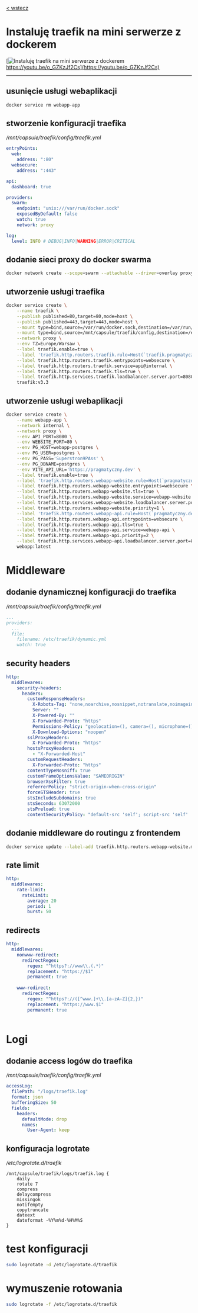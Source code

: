 [< wstecz](../readme.md)

# Instaluję traefik na mini serwerze z dockerem

[![Instaluję traefik na mini serwerze z dockerem](https://i9.ytimg.com/vi/o_GZKzJf2Cs/mqdefault.jpg?v=67b06f62&sqp=COigo74G&rs=AOn4CLBqS4Mvkh1wiveg1aUJ-ifK7xceeQ) 
https://youtu.be/o_GZKzJf2Cs](https://youtu.be/o_GZKzJf2Cs)

---

## usunięcie usługi webaplikacji
```sh
docker service rm webapp-app
```

## stworzenie konfiguracji traefika
*/mnt/capsule/traefik/config/traefik.yml*
```yml
entryPoints:
  web:
    address: ":80"
  websecure:
    address: ":443"

api:
  dashboard: true

providers:
  swarm:
    endpoint: "unix:///var/run/docker.sock"
    exposedByDefault: false
    watch: true
    network: proxy

log:
  level: INFO # DEBUG|INFO|WARNING|ERROR|CRITICAL
```

## dodanie sieci proxy do docker swarma
```sh
docker network create --scope=swarm --attachable --driver=overlay proxy
```

## utworzenie usługi traefika
```sh
docker service create \
    --name traefik \
    --publish published=80,target=80,mode=host \
    --publish published=443,target=443,mode=host \
    --mount type=bind,source=/var/run/docker.sock,destination=/var/run/docker.sock,readonly=true \
    --mount type=bind,source=/mnt/capsule/traefik/config,destination=/etc/traefik \
    --network proxy \
    --env TZ=Europe/Warsaw \
    --label traefik.enable=true \
    --label 'traefik.http.routers.traefik.rule=Host(`traefik.pragmatyczny.dev`)' \
    --label traefik.http.routers.traefik.entrypoints=websecure \
    --label traefik.http.routers.traefik.service=api@internal \
    --label traefik.http.routers.traefik.tls=true \
    --label traefik.http.services.traefik.loadbalancer.server.port=8080 \
    traefik:v3.3
```

## utworzenie usługi webaplikacji
```sh
docker service create \
    --name webapp-app \
    --network internal \
    --network proxy \
    --env API_PORT=8080 \
    --env WEBSITE_PORT=80 \
    --env PG_HOST=webapp-postgres \
    --env PG_USER=postgres \
    --env PG_PASS='Superstron9PAss' \
    --env PG_DBNAME=postgres \
    --env VITE_API_URL='https://pragmatyczny.dev' \
    --label traefik.enable=true \
    --label 'traefik.http.routers.webapp-website.rule=Host(`pragmatyczny.dev`) || Host(`www.pragmatyczny.dev`)' \
    --label traefik.http.routers.webapp-website.entrypoints=websecure \
    --label traefik.http.routers.webapp-website.tls=true \
    --label traefik.http.routers.webapp-website.service=webapp-website \
    --label traefik.http.services.webapp-website.loadbalancer.server.port=80 \
    --label traefik.http.routers.webapp-website.priority=1 \
    --label 'traefik.http.routers.webapp-api.rule=Host(`pragmatyczny.dev`) && PathPrefix(`/api`)' \
    --label traefik.http.routers.webapp-api.entrypoints=websecure \
    --label traefik.http.routers.webapp-api.tls=true \
    --label traefik.http.routers.webapp-api.service=webapp-api \
    --label traefik.http.routers.webapp-api.priority=2 \
    --label traefik.http.services.webapp-api.loadbalancer.server.port=8080 \
    webapp:latest
```

# Middleware

## dodanie dynamicznej konfiguracji do traefika
*/mnt/capsule/traefik/config/traefik.yml*
```yml
...
providers:
  ...
  file:
    filename: /etc/traefik/dynamic.yml
    watch: true
```

## security headers
```yaml
http:
  middlewares:
    security-headers:
      headers:
        customResponseHeaders:
          X-Robots-Tag: "none,noarchive,nosnippet,notranslate,noimageindex"
          Server: ""
          X-Powered-By: ""
          X-Forwarded-Proto: "https"
          Permissions-Policy: "geolocation=(), camera=(), microphone=(), usb=()"
          X-Download-Options: "noopen"
        sslProxyHeaders:
          X-Forwarded-Proto: "https"
        hostsProxyHeaders:
          - "X-Forwarded-Host"
        customRequestHeaders:
          X-Forwarded-Proto: "https"
        contentTypeNosniff: true
        customFrameOptionsValue: "SAMEORIGIN"
        browserXssFilter: true
        referrerPolicy: "strict-origin-when-cross-origin"
        forceSTSHeader: true
        stsIncludeSubdomains: true
        stsSeconds: 63072000
        stsPreload: true
        contentSecurityPolicy: "default-src 'self'; script-src 'self' 'unsafe-inline'; object-src 'none'; base-uri 'self'"
```

## dodanie middleware do routingu z frontendem
```sh
docker service update --label-add traefik.http.routers.webapp-website.middlewares=security-headers@file webapp-app
```

## rate limit
```yml
http:
  middlewares:
    rate-limit:
      rateLimit:
        average: 20
        period: 1
        burst: 50
```

## redirects
```yml
http:
  middlewares:
    nonwww-redirect:
      redirectRegex:
        regex: "^https?://www\\.(.*)"
        replacement: "https://$1"
        permanent: true
        
    www-redirect:
      redirectRegex:
        regex: "^https?://([^www.]+\\.[a-zA-Z]{2,})"
        replacement: "https://www.$1"
        permanent: true
        
```

# Logi

## dodanie access logów do traefika

*/mnt/capsule/traefik/config/traefik.yml*
```yml
accessLog:
  filePath: "/logs/traefik.log"
  format: json
  bufferingSize: 50
  fields:
    headers:
      defaultMode: drop
      names:
        User-Agent: keep
```

## konfiguracja logrotate

*/etc/logrotate.d/traefik*
```
/mnt/capsule/traefik/logs/traefik.log {
    daily
    rotate 7
    compress
    delaycompress
    missingok
    notifempty
    copytruncate
    dateext
    dateformat -%Y%m%d-%H%M%S
}
```

# test konfiguracji
```sh
sudo logrotate -d /etc/logrotate.d/traefik
```

# wymuszenie rotowania
```sh
sudo logrotate -f /etc/logrotate.d/traefik
```